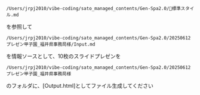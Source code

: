 
```Systemprompt
/Users/jrpj2010/vibe-coding/sato_managed_contents/Gen-Spa2.0/🤩標準スタイル.md
```

を参照して

```Input
/Users/jrpj2010/vibe-coding/sato_managed_contents/Gen-Spa2.0/20250612 プレゼン甲子園_福井県事務局様/Input.md
```
を情報ソースとして、10枚のスライドプレゼンを

```Outout
/Users/jrpj2010/vibe-coding/sato_managed_contents/Gen-Spa2.0/20250612 プレゼン甲子園_福井県事務局様
```

のフォルダに、[Output.html]としてファイル生成してください
